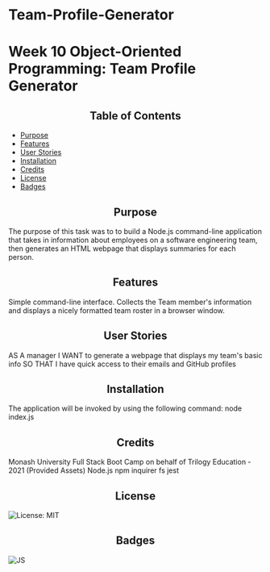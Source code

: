 # Team-Profile-Generator

# Week 10 Object-Oriented Programming: Team Profile Generator

<h2 style="text-align:center"> Table of Contents </h2>

- [Purpose](#Purpose)
- [Features](#Features)
- [User Stories](#Stories)
- [Installation](#Installation)
- [Credits](#Credits)
- [License](#License)
- [Badges](#Badges)



## <h2 style="text-align:center" id="purpose">Purpose</h2>

The purpose of this task was to to build a Node.js command-line application that takes in information about employees on a software engineering team, then generates an HTML webpage that displays summaries for each person. 

## <h2 style="text-align:center" id="features">Features</h2>
Simple command-line interface. Collects the Team member's information and displays a nicely formatted team roster in a browser window.

## <h2 style="text-align:center" id="Stories">User Stories</h2>
AS A manager
I WANT to generate a webpage that displays my team's basic info
SO THAT I have quick access to their emails and GitHub profiles

## <h2 style="text-align:center" id="installation">Installation</h2> 
The application will be invoked by using the following command: node index.js

## <h2 style="text-align:center" id="credits"> Credits</h2>
Monash University Full Stack Boot Camp on behalf of Trilogy Education - 2021 (Provided Assets)
Node.js
npm
inquirer
fs
jest

## <h2 style="text-align:center">License</h2>
<img alt="License: MIT" src="https://img.shields.io/badge/License-MIT-yellow.svg">

## <h2 style="text-align:center">Badges</h2>

<img alt="JS" src="https://img.shields.io/badge/JavaScript-F7DF1E?style=for-the-badge&logo=javascript&logoColor=black"/>
